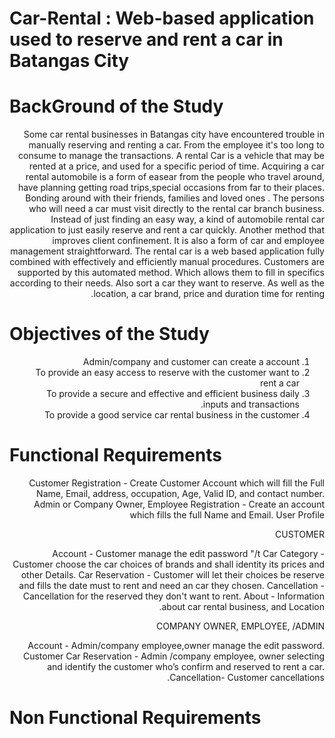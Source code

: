 #  Car-Rental : Web-based application used to reserve and rent a car in Batangas City


# BackGround of the Study

<div dir="rtl">
  

  
<space>Some car rental  businesses in Batangas city have encountered trouble in  manually  reserving and renting a car. From the employee it's too long to consume to manage the transactions. 
A  rental Car is  a vehicle that may be rented at a price, and used for a specific period of time.
Acquiring a car rental automobile is a  form of easear from the people who travel around, have planning getting road trips,special occasions from far to their places. Bonding around with their friends, families and loved  ones . The persons who will need a car must visit directly to the rental car branch business. Instead of just finding an easy way, a kind of automobile rental car application to just easily reserve and rent a car quickly. Another method that  improves client confinement. It is also a form of car and  employee management straightforward. 
<space>The rental car is a web based application fully combined with effectively and efficiently manual procedures. Customers are supported by this automated method. Which allows them to fill in specifics according to their needs. Also sort a car they want to reserve. As well as the location, a car brand, price and duration time for renting.


</div>




# Objectives of the Study

<div dir="rtl">
  
1. Admin/company and customer can create a account
2. To provide an easy access to reserve with the customer want to rent a car
3. To provide a secure and effective and efficient business daily inputs and transactions.
4. To provide a good service car rental business in the customer

  </div>








# Functional Requirements

 <div dir="rtl">
 
Customer Registration  - Create Customer Account which will fill the Full Name, Email, address, occupation, Age, Valid ID, and contact number.
Admin or Company Owner, Employee Registration - Create an account which fills the full Name and Email.
User Profile

CUSTOMER

Account - Customer manage the edit password "/t Car Category - Customer choose the car choices of brands and shall identity its prices and other Details. 
Car Reservation - Customer will let their choices be reserve and fills the date must to rent and need an car they chosen. 
Cancellation - Cancellation for the reserved they don't want to rent. 
About - Information about car rental business, and Location.

COMPANY OWNER, EMPLOYEE, /ADMIN

Account - Admin/company employee,owner manage the edit password.
Customer Car Reservation  - Admin /company employee, owner selecting and identify the customer who’s confirm and reserved to rent a car.
Cancellation- Customer cancellations.


   </DIV>
  
# Non Functional Requirements
















